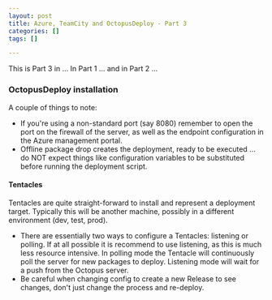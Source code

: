 ```yaml
---
layout: post
title: Azure, TeamCity and OctopusDeploy - Part 3
categories: []
tags: []

---
```


This is Part 3 in ... In Part 1 ... and in Part 2 ...

### OctopusDeploy installation

A couple of things to note:

* If you're using a non-standard port (say 8080) remember to open the port on the firewall of the server, as well as the endpoint configuration in the Azure management portal.
* Offline package drop creates the deployment, ready to be executed ... do NOT expect things like configuration variables to be substituted before running the deployment script.

#### Tentacles

Tentacles are quite straight-forward to install and represent a deployment target. Typically this will be another machine, possibly in a different environment (dev, test, prod).

* There are essentially two ways to configure a Tentacles: listening or polling. If at all possible it is recommend to use listening, as this is much less resource intensive. In polling mode the Tentacle will continuously poll the server for new packages to deploy. Listening mode will wait for a push from the Octopus server.
* Be careful when changing config to create a new Release to see changes, don't just change the process and re-deploy.